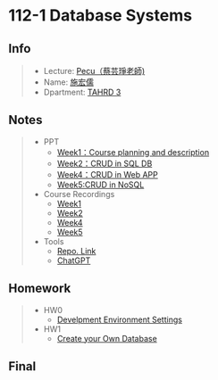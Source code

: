 # 112-1 Database Systems
## Info
>* Lecture: [Pecu（蔡芸琤老師)](https://github.com/pecu?tab=repositories)
>* Name: [施宏儒](https://shihjonathan0302.github.io/Web/web1/)
>* Dpartment: [TAHRD 3](https://www.tahrd.ntnu.edu.tw)
>
## Notes
>* PPT
>   + [Week1：Course planning and description](https://docs.google.com/presentation/d/1CP0D92DA8Ae8oyIKSquqUuTUpVqwLGT-14T32l9pf5U/edit#slide=id.g241186a303b_0_82)
>   + [Week2：CRUD in SQL DB](https://docs.google.com/presentation/d/1amn8pDX2Wx4N6ZjzhCGoQFJH4DqaRcQ2DJAdg3hbIrA/edit#slide=id.g23dd2219a46_0_124)
>   + [Week4：CRUD in Web APP](https://docs.google.com/presentation/d/1053jwkOvLAdeQCDUJKq-c0NwxB3jOqlkiL244y0DPro/edit#slide=id.g24725b3e1c1_0_271)
>   + [Week5:CRUD in NoSQL](https://docs.google.com/presentation/d/1J0ASP97LgjTQeKqTdm1vRhxh6MGya-C1D-8w7ykUPqE/edit#slide=id.g23dd2219a46_0_124)
>* Course Recordings
>   + [Week1](https://www.youtube.com/watch?v=idhUbF1req4)
>   + [Week2](https://www.youtube.com/watch?v=qGaGgdm_YtY)
>   + [Week4](https://www.youtube.com/watch?v=YjItfF4FkIo)
>   + [Week5](https://www.youtube.com/watch?v=SkouS0krH98)
>* Tools
>   + [Repo. Link](https://docs.google.com/spreadsheets/d/1Q7xZrNQcNulzj7rhAGlexjkjkXMrw-MnCfyo7CtSp_o/edit#gid=847386397)
>   + [ChatGPT](https://chat.openai.com/?model=text-davinci-002-render-sha)
## Homework
>* HW0
>   + [Develpment Environment Settings](https://youtu.be/yTxss5x93rw)
>* HW1
>   + [Create your Own Database](https://youtu.be/oz3EZQP6k-Q) 
## Final
>
